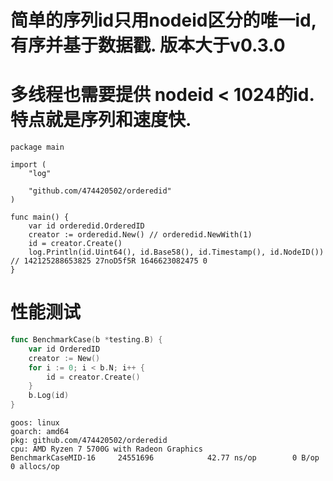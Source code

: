 # 简单的序列id只用nodeid区分的唯一id, 有序并基于数据戳. 版本大于v0.3.0
# 多线程也需要提供 nodeid < 1024的id. 特点就是序列和速度快.

```golang
package main

import (
	"log"

	"github.com/474420502/orderedid"
)

func main() {
	var id orderedid.OrderedID
	creator := orderedid.New() // orderedid.NewWith(1)
	id = creator.Create()
	log.Println(id.Uint64(), id.Base58(), id.Timestamp(), id.NodeID()) // 142125288653825 27noD5f5R 1646623082475 0
}
```

# 性能测试
```go
func BenchmarkCase(b *testing.B) {
	var id OrderedID
	creator := New()
	for i := 0; i < b.N; i++ {
		id = creator.Create()
	}
	b.Log(id)
}
```


```shell
goos: linux
goarch: amd64
pkg: github.com/474420502/orderedid
cpu: AMD Ryzen 7 5700G with Radeon Graphics         
BenchmarkCaseMID-16    	24551696	        42.77 ns/op	       0 B/op	       0 allocs/op
```